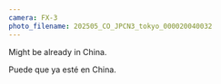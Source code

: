 ```yaml
---
camera: FX-3
photo_filename: 202505_CO_JPCN3_tokyo_000020040032
---
```


Might be already in China.

Puede que ya esté en China.